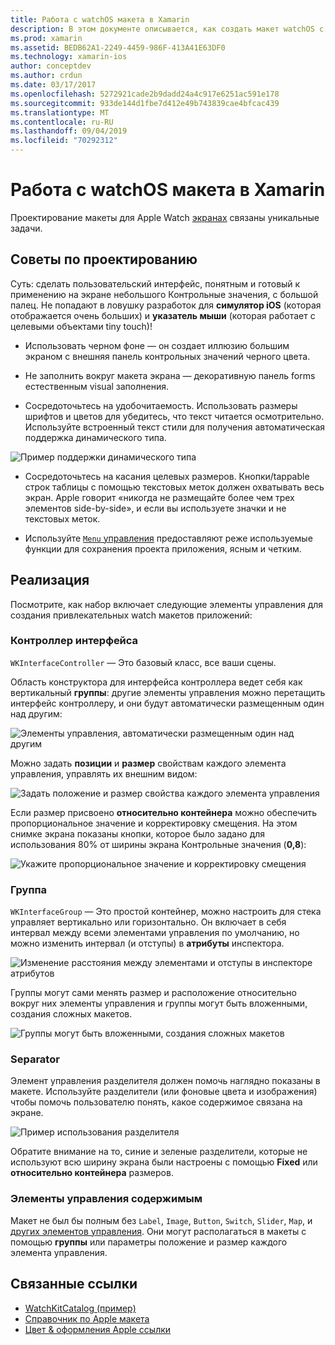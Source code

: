 ```yaml
---
title: Работа с watchOS макета в Xamarin
description: В этом документе описывается, как создать макет watchOS с помощью Xamarin. В нем описывается интерфейс контроллеров, групп, разделители и элементы управления содержимым.
ms.prod: xamarin
ms.assetid: BEDB62A1-2249-4459-986F-413A41E63DF0
ms.technology: xamarin-ios
author: conceptdev
ms.author: crdun
ms.date: 03/17/2017
ms.openlocfilehash: 5272921cade2b9dadd24a4c917e6251ac591e178
ms.sourcegitcommit: 933de144d1fbe7d412e49b743839cae4bfcac439
ms.translationtype: MT
ms.contentlocale: ru-RU
ms.lasthandoff: 09/04/2019
ms.locfileid: "70292312"
---
```

# <a name="working-with-watchos-layout-in-xamarin"></a>Работа с watchOS макета в Xamarin

Проектирование макеты для Apple Watch [экранах](~/ios/watchos/app-fundamentals/screen-sizes.md) связаны уникальные задачи.

## <a name="design-tips"></a>Советы по проектированию

Суть: сделать пользовательский интерфейс, понятным и готовый к применению на экране небольшого Контрольные значения, с большой палец. Не попадают в ловушку разработок для **симулятор iOS** (которая отображается очень больших) и **указатель мыши** (которая работает с целевыми объектами tiny touch)!

- Использовать черном фоне — он создает иллюзию большим экраном с внешняя панель контрольных значений черного цвета.

- Не заполнить вокруг макета экрана — декоративную панель forms естественным visual заполнения.

- Сосредоточьтесь на удобочитаемость. Использовать размеры шрифтов и цветов для убедитесь, что текст читается осмотрительно. Используйте встроенный текст стили для получения автоматическая поддержка динамического типа.

![](layout-images/type.png "Пример поддержки динамического типа")

- Сосредоточьтесь на касания целевых размеров. Кнопки/tappable строк таблицы с помощью текстовых меток должен охватывать весь экран. Apple говорит «никогда не размещайте более чем трех элементов side-by-side», и если вы используете значки и не текстовых меток.

- Используйте [ `Menu` управления](~/ios/watchos/user-interface/menu.md) предоставляют реже используемые функции для сохранения проекта приложения, ясным и четким.


## <a name="implementation"></a>Реализация

Посмотрите, как набор включает следующие элементы управления для создания привлекательных watch макетов приложений:

### <a name="interface-controller"></a>Контроллер интерфейса

`WKInterfaceController` — Это базовый класс, все ваши сцены.

Область конструктора для интерфейса контроллера ведет себя как вертикальный **группы**: другие элементы управления можно перетащить интерфейс контроллеру, и они будут автоматически размещенным один над другим:

![](layout-images/controller-scene.png "Элементы управления, автоматически размещенным один над другим")

Можно задать **позиции** и **размер** свойствам каждого элемента управления, управлять их внешним видом:

![](layout-images/positionsize-attributes.png "Задать положение и размер свойства каждого элемента управления")

Если размер присвоено **относительно контейнера** можно обеспечить пропорциональное значение и корректировку смещения. На этом снимке экрана показаны кнопки, которое было задано для использования 80% от ширины экрана Контрольные значения (**0,8**):

![](layout-images/button-attributes.png "Укажите пропорциональное значение и корректировку смещения")


### <a name="group"></a>Группа

`WKInterfaceGroup` — Это простой контейнер, можно настроить для стека управляет вертикально или горизонтально. Он включает в себя интервал между всеми элементами управления по умолчанию, но можно изменить интервал (и отступы) в **атрибуты** инспектора.

![](layout-images/group-attributes.png "Изменение расстояния между элементами и отступы в инспекторе атрибутов")

Группы могут сами менять размер и расположение относительно вокруг них элементы управления и группы могут быть вложенными, создания сложных макетов.

![](layout-images/group-scene.png "Группы могут быть вложенными, создания сложных макетов")


### <a name="separator"></a>Separator

Элемент управления разделителя должен помочь наглядно показаны в макете. Используйте разделители (или фоновые цвета и изображения) чтобы помочь пользователю понять, какое содержимое связана на экране.

![](layout-images/separator-scene.png "Пример использования разделителя")

Обратите внимание на то, синие и зеленые разделители, которые не используют всю ширину экрана были настроены с помощью **Fixed** или **относительно контейнера** размеров.

### <a name="content-controls"></a>Элементы управления содержимым

Макет не был бы полным без `Label`, `Image`, `Button`, `Switch`, `Slider`, `Map`, и [других элементов управления](~/ios/watchos/user-interface/index.md).
Они могут располагаться в макеты с помощью **группы** или параметры положение и размер каждого элемента управления.



## <a name="related-links"></a>Связанные ссылки

- [WatchKitCatalog (пример)](https://docs.microsoft.com/samples/xamarin/ios-samples/watchos-watchkitcatalog)
- [Справочник по Apple макета](https://developer.apple.com/library/prerelease/ios/documentation/UserExperience/Conceptual/WatchHumanInterfaceGuidelines/Layout.html)
- [Цвет & оформления Apple ссылки](https://developer.apple.com/library/prerelease/ios/documentation/UserExperience/Conceptual/WatchHumanInterfaceGuidelines/ColorandTypography.html)
